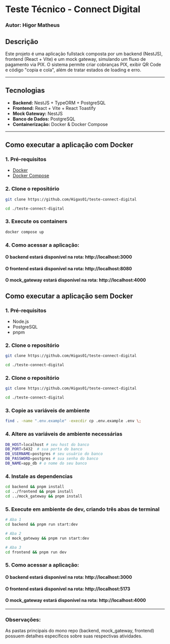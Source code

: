 # Teste Técnico - Connect Digital

### Autor: Higor Matheus

## Descrição

Este projeto é uma aplicação fullstack composta por um backend (NestJS), frontend (React + Vite) e um mock gateway, simulando um fluxo de pagamento via PIX. O sistema permite criar cobranças PIX, exibir QR Code e código "copia e cola", além de tratar estados de loading e erro.

---

## Tecnologias

- **Backend:** NestJS + TypeORM + PostgreSQL
- **Frontend:** React + Vite + React Toastify
- **Mock Gateway:** NestJS
- **Banco de Dados:** PostgreSQL
- **Containerização:** Docker & Docker Compose

---

## Como executar a aplicação com Docker

### 1. Pré-requisitos

- [Docker](https://www.docker.com/get-started)
- [Docker Compose](https://docs.docker.com/compose/)

### 2. Clone o repositório

```sh
git clone https://github.com/Higas01/teste-connect-digital

cd ./teste-connect-digital
```

### 3. Execute os containers

```sh
docker compose up
```

### 4. Como acessar a aplicação:

#### O backend estará disponível na rota: http://localhost:3000

#### O frontend estará disponível na rota: http://localhost:8080

#### O mock_gateway estará disponível na rota: http://localhost:4000

## Como executar a aplicação sem Docker

### 1. Pré-requisitos

- Node.js
- PostgreSQL
- pnpm

### 2. Clone o repositório

```sh
git clone https://github.com/Higas01/teste-connect-digital

cd ./teste-connect-digital
```

### 2. Clone o repositório

```sh
git clone https://github.com/Higas01/teste-connect-digital

cd ./teste-connect-digital
```

### 3. Copie as variáveis de ambiente

```sh
find . -name ".env.example" -execdir cp .env.example .env \;
```

### 4. Altere as variáveis de ambiente necessárias

```sh
DB_HOST=localhost # seu host do banco
DB_PORT=5432  # sua porta do banco
DB_USERNAME=postgres # seu usuário do banco
DB_PASSWORD=postgres # sua senha do banco
DB_NAME=app_db # o nome do seu banco
```

### 4. Instale as dependencias

```sh
cd backend && pnpm install
cd ../frontend && pnpm install
cd ../mock_gateway && pnpm install
```

### 5. Execute em ambiente de dev, criando três abas de terminal

```sh
# Aba 1
cd backend && pnpm run start:dev

# Aba 2
cd mock_gateway && pnpm run start:dev

# Aba 3
cd frontend && pnpm run dev
```

### 5. Como acessar a aplicação:

#### O backend estará disponível na rota: http://localhost:3000

#### O frontend estará disponível na rota: http://localhost:5173

#### O mock_gateway estará disponível na rota: http://localhost:4000

---

### Observações:

As pastas principais do mono repo (backend, mock_gateway, frontend) possuem detalhes específicos sobre suas respectivas atividades.

